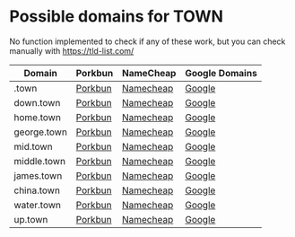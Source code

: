 # Possible domains for TOWN

No function implemented to check if any of these work, but you can check manually with https://tld-list.com/

| Domain | Porkbun | NameCheap | Google Domains |
|---|---|---|---|
| .town | [Porkbun](https://porkbun.com/checkout/search?prb=e814663da1&tlds=&idnLanguage=&search=search&q=.town) | [Namecheap](https://www.namecheap.com/domains/registration/results/?domain=.town) | [Google](https://domains.google.com/registrar/search?searchTerm=.town) |
| down.town | [Porkbun](https://porkbun.com/checkout/search?prb=e814663da1&tlds=&idnLanguage=&search=search&q=down.town) | [Namecheap](https://www.namecheap.com/domains/registration/results/?domain=down.town) | [Google](https://domains.google.com/registrar/search?searchTerm=down.town) |
| home.town | [Porkbun](https://porkbun.com/checkout/search?prb=e814663da1&tlds=&idnLanguage=&search=search&q=home.town) | [Namecheap](https://www.namecheap.com/domains/registration/results/?domain=home.town) | [Google](https://domains.google.com/registrar/search?searchTerm=home.town) |
| george.town | [Porkbun](https://porkbun.com/checkout/search?prb=e814663da1&tlds=&idnLanguage=&search=search&q=george.town) | [Namecheap](https://www.namecheap.com/domains/registration/results/?domain=george.town) | [Google](https://domains.google.com/registrar/search?searchTerm=george.town) |
| mid.town | [Porkbun](https://porkbun.com/checkout/search?prb=e814663da1&tlds=&idnLanguage=&search=search&q=mid.town) | [Namecheap](https://www.namecheap.com/domains/registration/results/?domain=mid.town) | [Google](https://domains.google.com/registrar/search?searchTerm=mid.town) |
| middle.town | [Porkbun](https://porkbun.com/checkout/search?prb=e814663da1&tlds=&idnLanguage=&search=search&q=middle.town) | [Namecheap](https://www.namecheap.com/domains/registration/results/?domain=middle.town) | [Google](https://domains.google.com/registrar/search?searchTerm=middle.town) |
| james.town | [Porkbun](https://porkbun.com/checkout/search?prb=e814663da1&tlds=&idnLanguage=&search=search&q=james.town) | [Namecheap](https://www.namecheap.com/domains/registration/results/?domain=james.town) | [Google](https://domains.google.com/registrar/search?searchTerm=james.town) |
| china.town | [Porkbun](https://porkbun.com/checkout/search?prb=e814663da1&tlds=&idnLanguage=&search=search&q=china.town) | [Namecheap](https://www.namecheap.com/domains/registration/results/?domain=china.town) | [Google](https://domains.google.com/registrar/search?searchTerm=china.town) |
| water.town | [Porkbun](https://porkbun.com/checkout/search?prb=e814663da1&tlds=&idnLanguage=&search=search&q=water.town) | [Namecheap](https://www.namecheap.com/domains/registration/results/?domain=water.town) | [Google](https://domains.google.com/registrar/search?searchTerm=water.town) |
| up.town | [Porkbun](https://porkbun.com/checkout/search?prb=e814663da1&tlds=&idnLanguage=&search=search&q=up.town) | [Namecheap](https://www.namecheap.com/domains/registration/results/?domain=up.town) | [Google](https://domains.google.com/registrar/search?searchTerm=up.town) |
